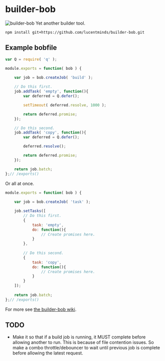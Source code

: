 # builder-bob
![builder-bob](https://cloud.githubusercontent.com/assets/338596/22276551/0625116a-e27a-11e6-9e18-93cf3bc3eb2a.png) Yet another builder tool.

```shell
npm install git+https://github.com/lucentminds/builder-bob.git
```

## Example bobfile

```js
var Q = require( 'q' );

module.exports = function( bob ) {
        
    var job = bob.createJob( 'build' );

    // Do this first.
    job.addTask( 'empty', function(){
        var deferred = Q.defer();

        setTimeout( deferred.resolve, 1000 );

        return deferred.promise;
    });

    // Do this second.
    job.addTask( 'copy', function(){
        var deferred = Q.defer();

        deferred.resolve();

        return deferred.promise;
    });

    return job.batch;
};// /exports()
```

Or all at once.

```js
module.exports = function( bob ) {
        
    var job = bob.createJob( 'task' );

    job.setTasks([
        // Do this first.
        {
            task: 'empty',
            do: function(){
                // Create promises here.
            }
        },
        
        // Do this second.
        {
            task: 'copy',
            do: function(){
                // Create promises here.
            }
        }
    ]);
    
    return job.batch;
};// /exports()
```

For more see [the builder-bob wiki](https://github.com/lucentminds/builder-bob/wiki).

## TODO

* Make it so that if a build job is running, it MUST complete before allowing another to run. This is because of file contention issues. So make a combo throttle/debouncer to wait until previous job is complete before allowing the latest request.
